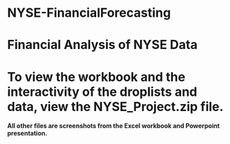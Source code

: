 # NYSE-FinancialForecasting
# Financial Analysis of NYSE Data


# To view the workbook and the interactivity of the droplists and data, view the NYSE_Project.zip file.


**All other files are screenshots from the Excel workbook and Powerpoint presentation.**
